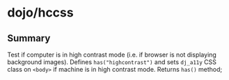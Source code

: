 # dojo/hccss

## Summary

Test if computer is in high contrast mode (i.e. if browser is not displaying background images).
Defines `has("highcontrast")` and sets `dj_a11y` CSS class on `<body>` if machine is in high contrast mode.
Returns `has()` method;
